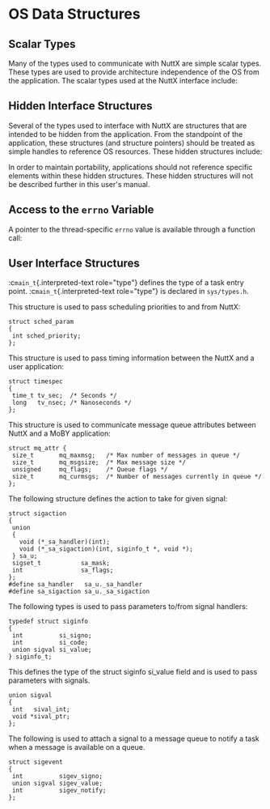 OS Data Structures
==================

Scalar Types
------------

Many of the types used to communicate with NuttX are simple scalar
types. These types are used to provide architecture independence of the
OS from the application. The scalar types used at the NuttX interface
include:

Hidden Interface Structures
---------------------------

Several of the types used to interface with NuttX are structures that
are intended to be hidden from the application. From the standpoint of
the application, these structures (and structure pointers) should be
treated as simple handles to reference OS resources. These hidden
structures include:

In order to maintain portability, applications should not reference
specific elements within these hidden structures. These hidden
structures will not be described further in this user\'s manual.

Access to the `errno` Variable
------------------------------

A pointer to the thread-specific `errno` value is available through a
function call:

User Interface Structures
-------------------------

:c`main_t`{.interpreted-text role="type"} defines the type of a task
entry point. :c`main_t`{.interpreted-text role="type"} is declared in
`sys/types.h`.

This structure is used to pass scheduling priorities to and from NuttX:

``` {.c}
struct sched_param
{
 int sched_priority;
};
```

This structure is used to pass timing information between the NuttX and
a user application:

``` {.c}
struct timespec
{
 time_t tv_sec;  /* Seconds */
 long   tv_nsec; /* Nanoseconds */
};
```

This structure is used to communicate message queue attributes between
NuttX and a MoBY application:

``` {.c}
struct mq_attr {
 size_t       mq_maxmsg;   /* Max number of messages in queue */
 size_t       mq_msgsize;  /* Max message size */
 unsigned     mq_flags;    /* Queue flags */
 size_t       mq_curmsgs;  /* Number of messages currently in queue */
};
```

The following structure defines the action to take for given signal:

``` {.c}
struct sigaction
{
 union
 {
   void (*_sa_handler)(int);
   void (*_sa_sigaction)(int, siginfo_t *, void *);
 } sa_u;
 sigset_t           sa_mask;
 int                sa_flags;
};
#define sa_handler   sa_u._sa_handler
#define sa_sigaction sa_u._sa_sigaction
```

The following types is used to pass parameters to/from signal handlers:

``` {.c}
typedef struct siginfo
{
 int          si_signo;
 int          si_code;
 union sigval si_value;
} siginfo_t;
```

This defines the type of the struct siginfo si\_value field and is used
to pass parameters with signals.

``` {.c}
union sigval
{
 int   sival_int;
 void *sival_ptr;
};
```

The following is used to attach a signal to a message queue to notify a
task when a message is available on a queue.

``` {.c}
struct sigevent
{
 int          sigev_signo;
 union sigval sigev_value;
 int          sigev_notify;
};
```
